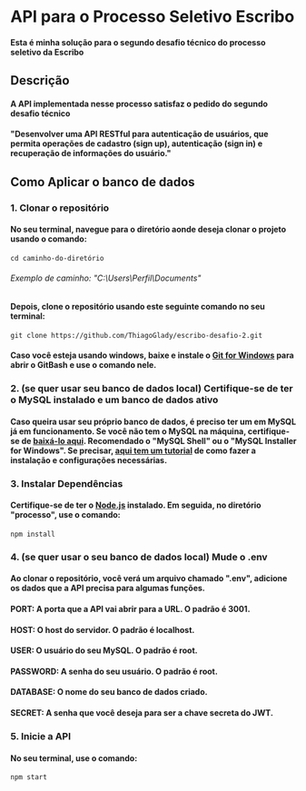 # API para o Processo Seletivo Escribo
#### Esta é minha solução para o segundo desafio técnico do processo seletivo da Escribo

## Descrição
#### A API implementada nesse processo satisfaz o pedido do segundo desafio técnico
#### "Desenvolver uma API RESTful para autenticação de usuários, que permita operações de cadastro (sign up), autenticação (sign in) e recuperação de informações do usuário."

## Como Aplicar o banco de dados
### 1. Clonar o repositório
#### No seu terminal, navegue para o diretório aonde deseja clonar o projeto usando o comando:
```
cd caminho-do-diretório 
```
###### *Exemplo de caminho: "C:\Users\Perfil\Documents"*
#### Depois, clone o repositório usando este seguinte comando no seu terminal:
```
git clone https://github.com/ThiagoGlady/escribo-desafio-2.git
```
#### Caso você esteja usando windows, baixe e instale o [Git for Windows](https://git-scm.com/download/win) para abrir o GitBash e use o comando nele.

### 2. (se quer usar seu banco de dados local) Certifique-se de ter o MySQL instalado e um banco de dados ativo
#### Caso queira usar seu próprio banco de dados, é preciso ter um em MySQL já em funcionamento. Se você não tem o MySQL na máquina, certifique-se de [baixá-lo aqui](https://dev.mysql.com/downloads/). Recomendado o "MySQL Shell" ou o "MySQL Installer for Windows". Se precisar, [aqui tem um tutorial](https://www.youtube.com/watch?v=a5ul8o76Hqw&t=320s) de como fazer a instalação e configurações necessárias.

### 3. Instalar Dependências
#### Certifique-se de ter o [Node.js](https://nodejs.org/en/download) instalado. Em seguida, no diretório "processo",  use o comando:
```
npm install
```

### 4. (se quer usar o seu banco de dados local) Mude o .env
#### Ao clonar o repositório, você verá um arquivo chamado ".env", adicione os dados que a API precisa para algumas funções.
#### **PORT**: A porta que a API vai abrir para a URL. O padrão é 3001.
#### **HOST**: O host do servidor. O padrão é localhost.
#### **USER**: O usuário do seu MySQL. O padrão é root.
#### **PASSWORD**: A senha do seu usuário. O padrão é root.
#### **DATABASE**: O nome do seu banco de dados criado.
#### **SECRET**: A senha que você deseja para ser a chave secreta do JWT.

### 5. Inicie a API
#### No seu terminal, use o comando:
```
npm start
```


